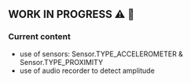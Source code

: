 ## WORK IN PROGRESS ⚠ 🚧

### Current content

- use of sensors: Sensor.TYPE_ACCELEROMETER & Sensor.TYPE_PROXIMITY
- use of audio recorder to detect amplitude
